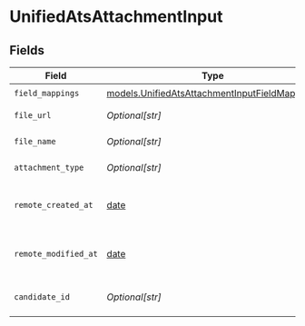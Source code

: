 # UnifiedAtsAttachmentInput


## Fields

| Field                                                                                                | Type                                                                                                 | Required                                                                                             | Description                                                                                          |
| ---------------------------------------------------------------------------------------------------- | ---------------------------------------------------------------------------------------------------- | ---------------------------------------------------------------------------------------------------- | ---------------------------------------------------------------------------------------------------- |
| `field_mappings`                                                                                     | [models.UnifiedAtsAttachmentInputFieldMappings](../models/unifiedatsattachmentinputfieldmappings.md) | :heavy_check_mark:                                                                                   | N/A                                                                                                  |
| `file_url`                                                                                           | *Optional[str]*                                                                                      | :heavy_minus_sign:                                                                                   | The URL of the file                                                                                  |
| `file_name`                                                                                          | *Optional[str]*                                                                                      | :heavy_minus_sign:                                                                                   | The name of the file                                                                                 |
| `attachment_type`                                                                                    | *Optional[str]*                                                                                      | :heavy_minus_sign:                                                                                   | The type of the file                                                                                 |
| `remote_created_at`                                                                                  | [date](https://docs.python.org/3/library/datetime.html#date-objects)                                 | :heavy_minus_sign:                                                                                   | The remote creation date of the attachment                                                           |
| `remote_modified_at`                                                                                 | [date](https://docs.python.org/3/library/datetime.html#date-objects)                                 | :heavy_minus_sign:                                                                                   | The remote modification date of the attachment                                                       |
| `candidate_id`                                                                                       | *Optional[str]*                                                                                      | :heavy_minus_sign:                                                                                   | The UUID of the candidate                                                                            |